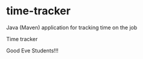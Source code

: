 # time-tracker
Java (Maven) application for tracking time on the job

Time tracker

Good Eve Students!!!
